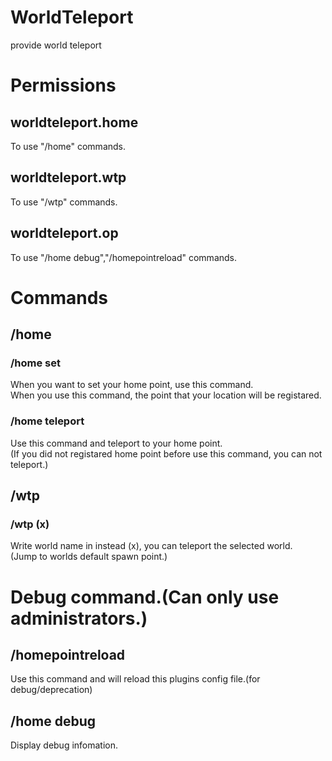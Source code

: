 # WorldTeleport
provide world teleport  

# Permissions  
## worldteleport.home  
To use "/home" commands.  
## worldteleport.wtp  
To use "/wtp" commands.  
## worldteleport.op  
To use "/home debug","/homepointreload" commands.  
# Commands  
## /home  
### /home set  
When you want to set your home point, use this command.  
When you use this command, the point that your location will be registared.  
### /home teleport  
Use this command and teleport to your home point.  
(If you did not registared home point before use this command, you can not teleport.)  
## /wtp
### /wtp (x)  
Write world name in instead (x), you can teleport the selected world.  
(Jump to worlds default spawn point.)  
# Debug command.(Can only use administrators.)
## /homepointreload  
Use this command and will reload this plugins config file.(for debug/deprecation)  
## /home debug  
Display debug infomation.
